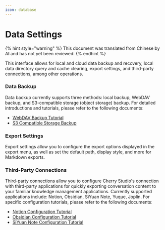 ```yaml
---
icon: database
---
```

# Data Settings


{% hint style="warning" %}
This document was translated from Chinese by AI and has not yet been reviewed.
{% endhint %}




This interface allows for local and cloud data backup and recovery, local data directory query and cache clearing, export settings, and third-party connections, among other operations.

### Data Backup

Data backup currently supports three methods: local backup, WebDAV backup, and S3-compatible storage (object storage) backup. For detailed introductions and tutorials, please refer to the following documents:

- [WebDAV Backup Tutorial](../../../data-settings/WebDAV.md)
- [S3 Compatible Storage Backup](../../../data-settings/s3-compatible.md)

### Export Settings

Export settings allow you to configure the export options displayed in the export menu, as well as set the default path, display style, and more for Markdown exports.

### Third-Party Connections

Third-party connections allow you to configure Cherry Studio's connection with third-party applications for quickly exporting conversation content to your familiar knowledge management applications. Currently supported applications include: Notion, Obsidian, SiYuan Note, Yuque, Joplin. For specific configuration tutorials, please refer to the following documents:

- [Notion Configuration Tutorial](../../../data-settings/notion.md)
- [Obsidian Configuration Tutorial](../../../data-settings/obsidian.md)
- [SiYuan Note Configuration Tutorial](../../../data-settings/siyuan.md)